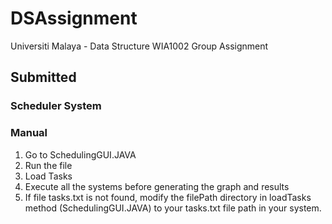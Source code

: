 # DSAssignment

Universiti Malaya - Data Structure WIA1002 Group Assignment

## Submitted

### Scheduler System

### Manual
1. Go to SchedulingGUI.JAVA
2. Run the file
3. Load Tasks
4. Execute all the systems before generating the graph and results
5. If file tasks.txt is not found, modify the filePath directory in loadTasks method (SchedulingGUI.JAVA) to your tasks.txt file path in your system.
